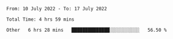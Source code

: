 <!--START_SECTION:waka-->

```text
From: 10 July 2022 - To: 17 July 2022

Total Time: 4 hrs 59 mins

Other   6 hrs 28 mins   ██████████████░░░░░░░░░░░   56.50 %
```

<!--END_SECTION:waka-->